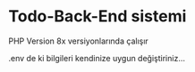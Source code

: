 # Todo-Back-End sistemi

PHP Version 8x versiyonlarında çalışır

.env de ki bilgileri kendinize uygun değiştiriniz...